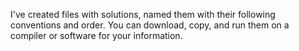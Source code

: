 I've created files with solutions, named them with their following conventions and order.
You can download, copy, and run them on a compiler or software for your information.
